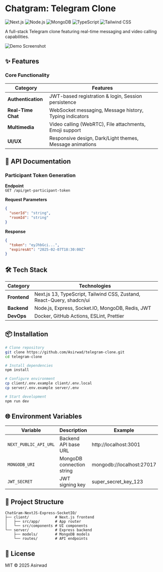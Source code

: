# Chatgram: Telegram Clone

![Next.js](https://img.shields.io/badge/Next.js-000000?logo=nextdotjs&logoColor=white)
![Node.js](https://img.shields.io/badge/Node.js-339933?logo=nodedotjs&logoColor=white)
![MongoDB](https://img.shields.io/badge/MongoDB-47A248?logo=mongodb&logoColor=white)
![TypeScript](https://img.shields.io/badge/TypeScript-3178C6?logo=typescript&logoColor=white)
![Tailwind CSS](https://img.shields.io/badge/Tailwind_CSS-06B6D4?logo=tailwindcss&logoColor=white)

A full-stack Telegram clone featuring real-time messaging and video calling capabilities.

![Demo Screenshot](https://github.com/alishirani1384/chatgram/blob/main/demo.gif)

## ✨ Features

### Core Functionality
| Category              | Features                                                                 |
|-----------------------|--------------------------------------------------------------------------|
| **Authentication**    | JWT-based registration & login, Session persistence                     |
| **Real-Time Chat**    | WebSocket messaging, Message history, Typing indicators                 |
| **Multimedia**        | Video calling (WebRTC), File attachments, Emoji support                 |
| **UI/UX**             | Responsive design, Dark/Light themes, Message animations                |

## 🚀 API Documentation

### Participant Token Generation
**Endpoint**  
`GET /api/get-participant-token`

**Request Parameters**
```json
{
  "userId": "string",
  "roomId": "string"
}
```

**Response**
```json
{
  "token": "eyJhbGci...",
  "expiresAt": "2025-02-07T18:30:00Z"
}
```

## 🛠️ Tech Stack

| Category  | Technologies                                                                 |
|-----------|------------------------------------------------------------------------------|
| **Frontend** | Next.js 13, TypeScript, Tailwind CSS, Zustand, React-Query, shadcn/ui       |
| **Backend**  | Node.js, Express, Socket.IO, MongoDB, Redis, JWT                           |
| **DevOps**   | Docker, GitHub Actions, ESLint, Prettier                                    |

## 📦 Installation

```bash
# Clone repository
git clone https://github.com/Asirwad/telegram-clone.git
cd telegram-clone

# Install dependencies
npm install

# Configure environment
cp client/.env.example client/.env.local
cp server/.env.example server/.env

# Start development
npm run dev
```

## 🌐 Environment Variables

| Variable                | Description                         | Example              |
|-------------------------|-------------------------------------|----------------------|
| `NEXT_PUBLIC_API_URL`   | Backend API base URL                | http://localhost:3001 |
| `MONGODB_URI`           | MongoDB connection string           | mongodb://localhost:27017 |
| `JWT_SECRET`            | JWT signing key                     | super_secret_key_123 |

## 📁 Project Structure

```
ChatGram-NextJS-Express-SocketIO/
├── client/            # Next.js frontend
│   ├── src/app/       # App router
│   └── src/components # UI components
└── server/            # Express backend
    ├── models/        # MongoDB models
    └── routes/        # API endpoints
```

## 📄 License
MIT © 2025 Asirwad
